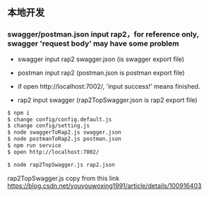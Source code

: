 <!--
 * @description: 
 * @Date: 2019-07-02 18:49:08
 * @LastEditors: Pyw
 * @LastEditTime: 2019-07-02 18:49:08
 -->
## 本地开发
### swagger/postman.json input rap2，for reference only, swagger 'request body' may have some problem

- swagger input rap2 swagger.json (is swagger export file)

- postman input rap2 (postman.json is postman export file)

- if open http://localhost:7002/, 'input success!' means finished.

- rap2 input swagger (rap2TopSwagger.json is rap2 export file)


```bash
$ npm i
$ change config/config.default.js
$ change config/setting.js
$ node swaggerToRap2.js swagger.json
$ node postmanToRap2.js postman.json
$ npm run service
$ open http://localhost:7002/

$ node rap2TopSwagger.js rap2.json
```


rap2TopSwagger.js copy from this link
https://blog.csdn.net/youyouwoxing1991/article/details/100916403

